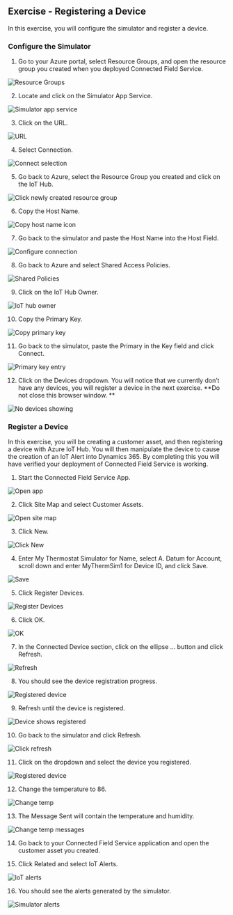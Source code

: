 ## Exercise - Registering a Device

In this exercise, you will configure the simulator and register a device.

### Configure the Simulator


1. Go to your Azure portal, select Resource Groups, and open the resource group you created when you deployed Connected Field Service.

![Resource Groups](../media/1-gs-unit5.png)

2. Locate and click on the Simulator App Service.

![Simulator app service](../media/2-gs-unit5.png)

3. Click on the URL.

![URL](../media/3a-gs-unit5.png)

4. Select Connection.

![Connect selection](../media/3-gs-unit5.png)

5. Go back to Azure, select the Resource Group you created and click on the IoT Hub.

![Click newly created resource group](../media/4-gs-unit5.png)

6. Copy the Host Name.

![Copy host name icon](../media/5-gs-unit5.png)

7. Go back to the simulator and paste the Host Name into the Host Field.

![Configure connection](../media/7-gs-unit5.png)

8. Go back to Azure and select Shared Access Policies.

![Shared Policies](../media/7-gs-unit5.png)

9. Click on the IoT Hub Owner.

![IoT hub owner](../media/7-gs-unit5.png)

10. Copy the Primary Key.

![Copy primary key](../media/9-gs-unit5.png)

11. Go back to the simulator, paste the Primary in the Key field and click Connect.

![Primary key entry](../media/10-gs-unit5.png)

12. Click on the Devices dropdown. You will notice that we currently don’t have any devices, you will register a device in the next exercise.  **Do not close this browser window. **

![No devices showing](../media/11-gs-unit5.png)

### Register a Device

In this exercise, you will be creating a customer asset, and then registering a device with Azure IoT Hub.  You will then manipulate the device to cause the creation of an IoT Alert into Dynamics 365.  By completing this you will have verified your deployment of Connected Field Service is working.

1. Start the Connected Field Service App.

![Open app](../media/12-gs-unit5.png)

2. Click Site Map and select Customer Assets.

![Open site map](../media/13-gs-unit5.png)

3. Click New.

![Click New](../media/14-gs-unit5.png)

4. Enter My Thermostat Simulator for Name, select A. Datum for Account, scroll down and enter MyThermSim1 for Device ID, and click Save.

![Save](../media/15-gs-unit5.png)

5. Click Register Devices.

![Register Devices](../media/16-gs-unit5.png)

6. Click OK.

![OK](../media/17-gs-unit5.png)

7. In the Connected Device section, click on the ellipse ... button and click Refresh.

![Refresh](../media/18-gs-unit5.png)

8. You should see the device registration progress.

![Registered device](../media/19-gs-unit5.png)

9. Refresh until the device is registered.

![Device shows registered](../media/20-gs-unit5.png)

10. Go back to the simulator and click Refresh.

![Click refresh](../media/21-gs-unit5.png)

11. Click on the dropdown and select the device you registered.

![Registered device](../media/22-gs-unit5.png)

12. Change the temperature to 86.

![Change temp](../media/23-gs-unit5.png)

13. The Message Sent will contain the temperature and humidity.

![Change temp messages](../media/24-gs-unit5.png)

14. Go back to your Connected Field Service application and open the customer asset you created.

15. Click Related and select IoT Alerts.

![IoT alerts](../media/25-gs-unit5.png)

16. You should see the alerts generated by the simulator.

![Simulator alerts](../media/26-gs-unit5.png)
